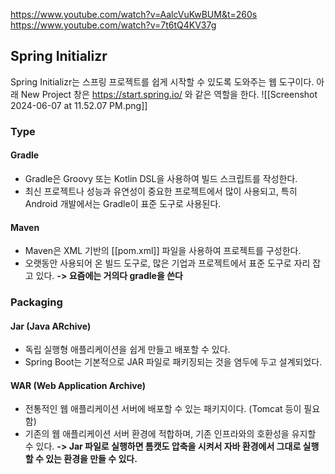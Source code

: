 https://www.youtube.com/watch?v=AalcVuKwBUM&t=260s
https://www.youtube.com/watch?v=7t6tQ4KV37g
## Spring Initializr
Spring Initializr는 스프링 프로젝트를 쉽게 시작할 수 있도록 도와주는 웹 도구이다.
아래 New Project 창은 https://start.spring.io/ 와 같은 역할을 한다.
![[Screenshot 2024-06-07 at 11.52.07 PM.png]]
### Type 
#### Gradle
- Gradle은 Groovy 또는 Kotlin DSL을 사용하여 빌드 스크립트를 작성한다.
- 최신 프로젝트나 성능과 유연성이 중요한 프로젝트에서 많이 사용되고, 특히 Android 개발에서는 Gradle이 표준 도구로 사용된다.
#### Maven
- Maven은 XML 기반의 [[pom.xml]] 파일을 사용하여 프로젝트를 구성한다.
- 오랫동안 사용되어 온 빌드 도구로, 많은 기업과 프로젝트에서 표준 도구로 자리 잡고 있다.
**-> 요즘에는 거의다 gradle을 쓴다**

### Packaging
#### Jar (Java ARchive)
- 독립 실행형 애플리케이션을 쉽게 만들고 배포할 수 있다.
- Spring Boot는 기본적으로 JAR 파일로 패키징되는 것을 염두에 두고 설계되었다.
#### WAR (Web Application Archive)
- 전통적인 웹 애플리케이션 서버에 배포할 수 있는 패키지이다. (Tomcat 등이 필요함)
- 기존의 웹 애플리케이션 서버 환경에 적합하며, 기존 인프라와의 호환성을 유지할 수 있다.
**-> Jar 파일로 실행하면 톰캣도 압축을 시켜서 자바 환경에서 그대로 실행할 수 있는 환경을 만들 수 있다.**

